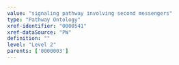 ```yaml
---
value: "signaling pathway involving second messengers"
type: "Pathway Ontology"
xref-identifier: "0000541"
xref-dataSource: "PW"
definition: ""
level: "Level 2"
parents: ['0000003']
---
```

